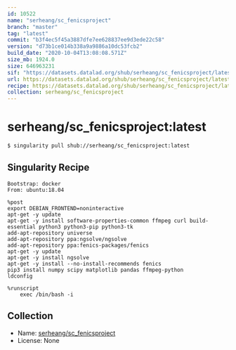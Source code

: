 ```yaml
---
id: 10522
name: "serheang/sc_fenicsproject"
branch: "master"
tag: "latest"
commit: "b3f4ec5f45a3887dfe7ee628837ee9d3ede22c58"
version: "d73b1ce014b338a9a9886a10dc53fcb2"
build_date: "2020-10-04T13:08:08.571Z"
size_mb: 1924.0
size: 646963231
sif: "https://datasets.datalad.org/shub/serheang/sc_fenicsproject/latest/2020-10-04-b3f4ec5f-d73b1ce0/d73b1ce014b338a9a9886a10dc53fcb2.sif"
url: https://datasets.datalad.org/shub/serheang/sc_fenicsproject/latest/2020-10-04-b3f4ec5f-d73b1ce0/
recipe: https://datasets.datalad.org/shub/serheang/sc_fenicsproject/latest/2020-10-04-b3f4ec5f-d73b1ce0/Singularity
collection: serheang/sc_fenicsproject
---
```


# serheang/sc_fenicsproject:latest

```bash
$ singularity pull shub://serheang/sc_fenicsproject:latest
```

## Singularity Recipe

```singularity
Bootstrap: docker
From: ubuntu:18.04

%post
export DEBIAN_FRONTEND=noninteractive
apt-get -y update
apt-get -y install software-properties-common ffmpeg curl build-essential python3 python3-pip python3-tk
add-apt-repository universe
add-apt-repository ppa:ngsolve/ngsolve
add-apt-repository ppa:fenics-packages/fenics
apt-get -y update
apt-get -y install ngsolve
apt-get -y install --no-install-recommends fenics
pip3 install numpy scipy matplotlib pandas ffmpeg-python
ldconfig

%runscript
    exec /bin/bash -i
```

## Collection

 - Name: [serheang/sc_fenicsproject](https://github.com/serheang/sc_fenicsproject)
 - License: None

